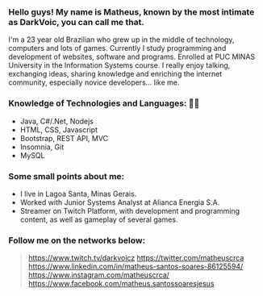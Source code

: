 ### Hello guys! My name is Matheus, known by the most intimate as DarkVoic, you can call me that.

I'm a 23 year old Brazilian who grew up in the middle of technology, computers and lots of games.
Currently I study programming and development of websites, software and programs. Enrolled at PUC MINAS University in the Information Systems course.
I really enjoy talking, exchanging ideas, sharing knowledge and enriching the internet community, especially novice developers... like me. 

### Knowledge of Technologies and Languages: 👨‍💻

- Java, C#/.Net, Nodejs
- HTML, CSS, Javascript
- Bootstrap, REST API, MVC
- Insomnia, Git
- MySQL

### Some small points about me:

- I live in Lagoa Santa, Minas Gerais.
- Worked with Junior Systems Analyst at Alianca Energia S.A.
- Streamer on Twitch Platform, with development and programming content, as well as gameplay of several games. 

### Follow me on the networks below:

> https://www.twitch.tv/darkvoicz
> https://twitter.com/matheuscrca
> https://www.linkedin.com/in/matheus-santos-soares-86125594/
> https://www.instagram.com/matheuscrca/
> https://www.facebook.com/matheus.santossoaresjesus
<!--
**DarkVoic/DarkVoic** is a ✨ _special_ ✨ repository because its `README.md` (this file) appears on your GitHub profile.

Here are some ideas to get you started:

- 🔭 I’m currently working on ...
- 🌱 I’m currently learning ...
- 👯 I’m looking to collaborate on ...
- 🤔 I’m looking for help with ...
- 💬 Ask me about ...
- 📫 How to reach me: ...
- 😄 Pronouns: ...
- ⚡ Fun fact: ...
-->
